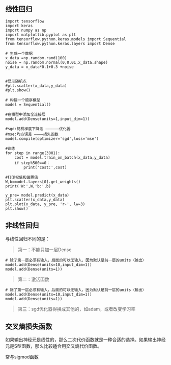## 线性回归

```
import tensorflow
import keras
import numpy as np
import matplotlib.pyplot as plt
from tensorflow.python.keras.models import Sequential
from tensorflow.python.keras.layers import Dense

# 生成一个数据
x_data =np.random.rand(100)
noise = np.random.normal(0,0.01,x_data.shape)
y_data = x_data*0.1+0.3 +noise


#显示随机点
#plt.scatter(x_data,y_data)
#plt.show()

# 构建一个顺序模型
model = Sequential()

#在模型中添加全连接层
model.add(Dense(units=1,input_dim=1)) 

#sgd:随机梯度下降法 ——————优化器
#mse:均方误差 ————损失函数
model.compile(optimizer='sgd',loss='mse')

#训练
for step in range(3001):
	cost = model.train_on_batch(x_data,y_data)
	if step%500==0：
		print('cost:',cost)
		
#打印权值和偏置值
W,b=model.layers[0].get_weights()
print('W:',W,'b:',b)

y_pre= model.predict(x_data)  
plt.scatter(x_data,y_data)
plt.plot(x_data, y_pre, 'r-', lw=3)
plt.show()
```

## 非线性回归
与线性回归不同的是：
>第一：不能只加一层Dense
```
# 除了第一层必须有输入，后面的可以无输入，因为默认是前一层的units（输出）
model.add(Dense(units=10,input_dim=1)) 
model.add(Dense(units=1)) 
```
>第二：激活函数
```
# 除了第一层必须有输入，后面的可以无输入，因为默认是前一层的units（输出）
model.add(Dense(units=10,input_dim=1)) 
model.add(Dense(units=1)) 
```
>第三：sgd优化器得换成其他的，如adam，或者改变学习率

## 交叉熵损失函数
如果输出神经元是线性的，那么二次代价函数就是一种合适的选择。如果输出神经元是S型函数，那么比较适合用交又熵代价函数。

常与sigmod函数
<!--stackedit_data:
eyJoaXN0b3J5IjpbLTc5MDA4NzQ0MiwxMzkzNTMxNjc0LDU4NT
I2MTYwMCwtMjk4NjY2NDg1XX0=
-->